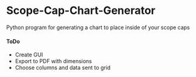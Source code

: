# Scope-Cap-Chart-Generator
Python program for generating a chart to place inside of your scope caps

#### ToDo
 - Create GUI
 - Export to PDF with dimensions
 - Choose columns and data sent to grid

